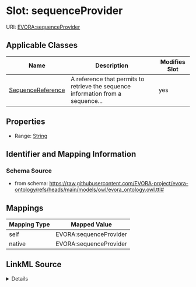 

# Slot: sequenceProvider



URI: [EVORA:sequenceProvider](https://raw.githubusercontent.com/EVORA-project/evora-ontology/refs/heads/main/models/owl/evora_ontology.owl.ttl#sequenceProvider)



<!-- no inheritance hierarchy -->





## Applicable Classes

| Name | Description | Modifies Slot |
| --- | --- | --- |
| [SequenceReference](SequenceReference.md) | A reference that permits to retrieve the sequence information from a sequence... |  yes  |







## Properties

* Range: [String](String.md)





## Identifier and Mapping Information







### Schema Source


* from schema: https://raw.githubusercontent.com/EVORA-project/evora-ontology/refs/heads/main/models/owl/evora_ontology.owl.ttl#




## Mappings

| Mapping Type | Mapped Value |
| ---  | ---  |
| self | EVORA:sequenceProvider |
| native | EVORA:sequenceProvider |




## LinkML Source

<details>
```yaml
name: sequenceProvider
from_schema: https://raw.githubusercontent.com/EVORA-project/evora-ontology/refs/heads/main/models/owl/evora_ontology.owl.ttl#
rank: 1000
alias: sequenceProvider
domain_of:
- SequenceReference
range: string

```
</details>